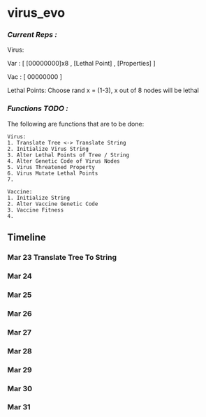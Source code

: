 # **virus_evo**

### *Current Reps :*

Virus:

Var : [ [00000000]x8 , [Lethal Point] , [Properties] ]

Vac : [ 00000000 ]

Lethal Points: Choose rand x = (1-3), x out of 8 nodes will be lethal


### *Functions TODO :*
The following are functions that are to be done:
```
Virus:
1. Translate Tree <-> Translate String
2. Initialize Virus String
3. Alter Lethal Points of Tree / String
4. Alter Genetic Code of Virus Nodes
5. Virus Threatened Property
6. Virus Mutate Lethal Points
7.

Vaccine:
1. Initialize String
2. Alter Vaccine Genetic Code
3. Vaccine Fitness  
4.
```
## Timeline

### Mar 23 Translate Tree To String
### Mar 24
### Mar 25
### Mar 26
### Mar 27
### Mar 28
### Mar 29
### Mar 30
### Mar 31
